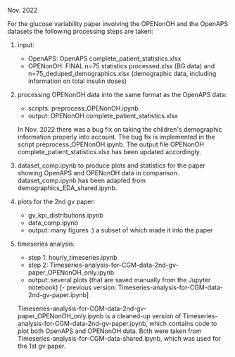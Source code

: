 Nov. 2022

For the glucose variability paper involving the OPENonOH and the OpenAPS datasets the following processing steps are taken:
1. input:
    - OpenAPS: OpenAPS complete_patient_statistics.xlsx
    - OPENonOH: FINAL n=75 statistics processed.xlsx (BG data) and n=75_deduped_demographics.xlsx (demographic data, including information on total insulin doses)

2. processing OPENonOH data into the same format as the OpenAPS data:
    - scripts: preprocess_OPENonOH.ipynb 
    - output: OPENonOH complete_patient_statistics.xlsx

    In Nov. 2022 there was a bug fix on taking the children's demographic information properly into account. The bug fix is implemented in the script preprocess_OPENonOH.ipynb. The output file OPENonOH complete_patient_statistics.xlsx has been updated accordingly.

3. dataset_comp.ipynb to produce plots and statistics for the paper showing OpenAPS and OPENonOH data in comparison.
dataset_comp.ipynb has been adapted from demographics_EDA_shared.ipynb.

4. plots for the 2nd gv paper:
    - gv_kpi_distributions.ipynb
    - data_comp.ipynb
    - output: many figures :) a subset of which made it into the paper

5. timeseries analysis:
    - step 1: hourly_timeseries.ipynb
    - step 2: Timeseries-analysis-for-CGM-data-2nd-gv-paper_OPENonOH_only.ipynb
    - output: several plots (that are saved manually from the Jupyter notebook)
    [- previous version: Timeseries-analysis-for-CGM-data-2nd-gv-paper.ipynb]

    Timeseries-analysis-for-CGM-data-2nd-gv-paper_OPENonOH_only.ipynb is a cleaned-up version of Timeseries-analysis-for-CGM-data-2nd-gv-paper.ipynb, which contains code to plot both OpenAPS and OPENonOH data. 
    Both were taken from Timeseries-analysis-for-CGM-data-shared.ipynb, which was used for the 1st gv paper.